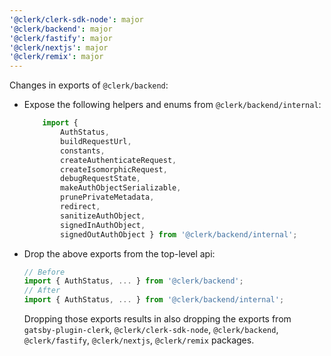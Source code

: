 ```yaml
---
'@clerk/clerk-sdk-node': major
'@clerk/backend': major
'@clerk/fastify': major
'@clerk/nextjs': major
'@clerk/remix': major
---
```


Changes in exports of `@clerk/backend`:
- Expose the following helpers and enums from `@clerk/backend/internal`:
    ```typescript
        import { 
            AuthStatus,
            buildRequestUrl,
            constants,
            createAuthenticateRequest,
            createIsomorphicRequest,
            debugRequestState,
            makeAuthObjectSerializable,
            prunePrivateMetadata,
            redirect,
            sanitizeAuthObject,
            signedInAuthObject,
            signedOutAuthObject } from '@clerk/backend/internal';
    ```
- Drop the above exports from the top-level api:
    ```typescript
    // Before
    import { AuthStatus, ... } from '@clerk/backend';
    // After
    import { AuthStatus, ... } from '@clerk/backend/internal';
    ```
    Dropping those exports results in also dropping the exports from `gatsby-plugin-clerk`, `@clerk/clerk-sdk-node`, `@clerk/backend`, `@clerk/fastify`, `@clerk/nextjs`, `@clerk/remix` packages.
